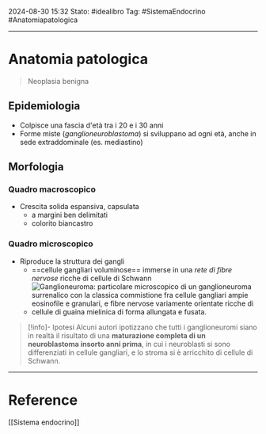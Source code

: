 2024-08-30 15:32
Stato: #idealibro 
Tag: #SistemaEndocrino #Anatomiapatologica 

---
# Anatomia patologica
>Neoplasia benigna
## Epidemiologia
- Colpisce una fascia d'età tra i 20 e i 30 anni
- Forme miste (*ganglioneuroblastoma*) si sviluppano ad ogni età, anche in sede extraddominale (es. mediastino)
## Morfologia
### Quadro macroscopico
- Crescita solida espansiva, capsulata
	- a margini ben delimitati
	- colorito biancastro
### Quadro microscopico
- Riproduce la struttura dei gangli
	- ==cellule gangliari voluminose== immerse in una *rete di fibre nervose* ricche di cellule di Schwann
	- ![Ganglioneuroma: particolare microscopico di un ganglioneuroma surrenalico con la classica commistione fra cellule gangliari ampie eosinofile e granulari, e fibre nervose variamente orientate ricche di cellule di guaina mielinica di forma allungata e fusata.](https://i.imgur.com/sM5Cy1M.png)
>[!info]- Ipotesi
>Alcuni autori ipotizzano che tutti i ganglioneuromi siano in realtà il risultato di una **maturazione completa di un neuroblastoma insorto anni prima**, in cui i neuroblasti si sono differenziati in cellule gangliari, e lo stroma si è arricchito di cellule di Schwann.






---
# Reference
[[Sistema endocrino]]